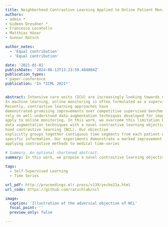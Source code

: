 ```yaml
---
title: Neighborhood Contrastive Learning Applied to Online Patient Monitoring
authors:
- admin *
- Gideon Dresdner *
- Francesco Locatello
- Matthias Hüser
- Gunnar Rätsch

author_notes:
  - 'Equal contribution'
  - 'Equal contribution'

date: '2021-01-01'
publishDate: '2024-06-12T13:23:59.484804Z'
publication_types:
- paper-conference
publication: 'In *ICML 2021*'


abstract: Intensive care units (ICU) are increasingly looking towards machine learning for methods to provide online monitoring of critically ill patients.
In machine learning, online monitoring is often formulated as a supervised learning problem.
Recently, contrastive learning approaches have
demonstrated promising improvements over competitive supervised benchmarks. These methods
rely on well-understood data augmentation techniques developed for image data which do not
apply to online monitoring. In this work, we overcome this limitation by supplementing time-series
data augmentation techniques with a novel contrastive learning objective which we call neighbor-
hood contrastive learning (NCL). Our objective
explicitly groups together contiguous time segments from each patient while maintaining state-
specific information. Our experiments demonstrate a marked improvement over existing work
applying contrastive methods to medical time-series

# Summary. An optional shortened abstract.
summary: In this work, we propose a novel contrastive learning objective, Neighborhood Contrastive Learning (NCL), designed for data exhibiting a hierarchy. We apply it to online patient monitoring tasks.                 
  
tags:
  - Self-Supervised Learning
  - Time Series

url_pdf: http://proceedings.mlr.press/v139/yeche21a.html
url_code: https://github.com/ratschlab/ncl

image:
  caption: 'Illustration of the adversial objective of NCL'
  focal_point: ''
  preview_only: false

---
```

